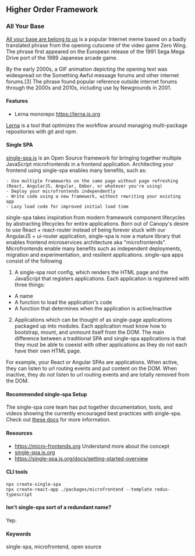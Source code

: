 ## Higher Order Framework

### All Your Base

[All your base are belong to us](https://en.wikipedia.org/wiki/All_your_base_are_belong_to_us) is a popular Internet meme based on a badly translated phrase from the opening cutscene of the video game Zero Wing. The phrase first appeared on the European release of the 1991 Sega Mega Drive port of the 1989 Japanese arcade game.

By the early 2000s, a GIF animation depicting the opening text was widespread on the Something Awful message forums and other internet forums.[3] The phrase found popular reference outside internet forums through the 2000s and 2010s, including use by Newgrounds in 2001.

#### Features 

- Lerna monorepo 
https://lerna.js.org

[Lerna](https://github.com/lerna/lerna) is a tool that optimizes the workflow around managing multi-package repositories with git and npm.

#### Single SPA

[single-spa.js](https://single-spa.js.org) is an Open Source framework for bringing together multiple JavaScript microfrontends in a frontend application. Architecting your frontend using single-spa enables many benefits, such as:

    - Use multiple frameworks on the same page without page refreshing (React, AngularJS, Angular, Ember, or whatever you're using)
    - Deploy your microfrontends independently
    - Write code using a new framework, without rewriting your existing app
    - Lazy load code for improved initial load time

single-spa takes inspiration from modern framework component lifecycles by abstracting lifecycles for entire applications. Born out of Canopy's desire to use React + react-router instead of being forever stuck with our AngularJS + ui-router application, single-spa is now a mature library that enables frontend microservices architecture aka "microfrontends". Microfrontends enable many benefits such as independent deployments, migration and experimentation, and resilient applications. single-spa apps consist of the following

1. A single-spa root config, which renders the HTML page and the JavaScript that registers applications. Each application is registered with three things:

- A name
- A function to load the application's code
- A function that determines when the application is active/inactive

2. Applications which can be thought of as single-page applications packaged up into modules. Each application must know how to bootstrap, mount, and unmount itself from the DOM. The main difference between a traditional SPA and single-spa applications is that they must be able to coexist with other applications as they do not each have their own HTML page.

For example, your React or Angular SPAs are applications. When active, they can listen to url routing events and put content on the DOM. When inactive, they do not listen to url routing events and are totally removed from the DOM.

#### Recommended single-spa Setup

The single-spa core team has put together documentation, tools, and videos showing the currently encouraged best practices with single-spa. Check out [these docs](https://single-spa.js.org/docs/recommended-setup/) for more information.

#### Resources

- https://micro-frontends.org Understand more about the concept
- [single-spa.js.org](https://single-spa.js.org)
- https://single-spa.js.org/docs/getting-started-overview

#### CLI tools
```
npx create-single-spa
npx create-react-app ./packages/microfrontend --template redux-typescript
```

#### Isn't single-spa sort of a redundant name?

Yep.

#### Keywords

single-spa, microfrontend, open source